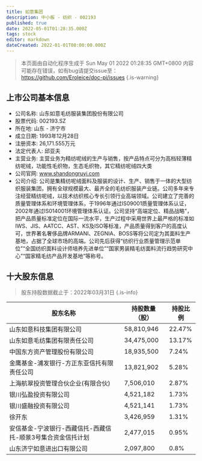 ```yaml
---
title: 如意集团
description: 中小板 - 纺织 - 002193
published: true
date: 2022-05-01T01:28:35.000Z
tags: stock
editor: markdown
dateCreated: 2022-01-01T00:00:00.000Z
---
```


> 本页面由自动化程序生成于 Sun May 01 2022 01:28:35 GMT+0800
> 内容可能存在错误，如有bug请提交issue至：https://github.com/Eroleice/doc-pi/issues
{.is-warning}

## 上市公司基本信息
- 公司名称: 山东如意毛纺服装集团股份有限公司
- 股票代码: 002193.SZ
- 所在地: 山东 - 济宁市
- 成立日期: 1993年12月28日
- 注册资本: 26,171.555万元
- 法定代表人: 邱亚夫
- 主营业务: 主营业务为精纺呢绒的生产与销售，按产品特点可分为高档轻薄精纺呢绒，功能性毛织物，生态毛织物，其它精纺呢绒四大类
- 公司官网: www.shandongruyi.com
- 公司介绍: 公司是集精纺呢绒面料及服装的设计、生产、销售于一体的大型纺织服装集团，拥有全球规模最大、最齐全的毛纺织服装产业链。公司多年来专注经营精纺呢绒，以技术纺织核心专长引领行业高端领域。公司建立了完善的质量管理体系和环境管理体系，于1996年通过IS09001质量管理体系认证，2002年通过IS014001环境管理体系认证。公司坚持“高端定位、精品战略”，把产品质量标准定位在国际一流水平，生产过程中采用世界上最严格的标准如IWS、JIS、AATCC、AST、KS及ISO等标准，产品质量得到客户的高度认可，世界著名奢侈品牌ARMANI、ZEGNIA、BOSS等将公司定为其面料生产基地，占据了全球市场的高端。公司先后获得“纺织行业质量管理示范单位”“全国纺织面料设计师培养先进单位”“国家男装精毛纺面料流行趋势研究中心”“国家精毛纺产品开发基地”等称号。


## 十大股东信息
> 股东持股数据截止于：2022年03月31日
{.is-info}

| 股东名称 | 持股数量（股） | 持股比例 |
| --- | --- | --- |
| 山东如意科技集团有限公司 | 58,810,946 | 22.47% |
| 山东如意毛纺集团有限责任公司 | 34,475,000 | 13.17% |
| 中国东方资产管理股份有限公司 | 18,935,500 | 7.24% |
| 金鹰基金-浦发银行-方正东亚信托有限责任公司 | 13,821,902 | 5.28% |
| 上海航翠投资管理合伙企业(有限合伙) | 7,506,010 | 2.87% |
| 银川弘盈投资有限公司 | 4,521,182 | 1.73% |
| 银川盛融投资有限公司 | 4,521,141 | 1.73% |
| 徐开东 | 3,426,959 | 1.31% |
| 安信基金-宁波银行-西藏信托-西藏信托-顺景3号集合资金信托计划 | 2,477,015 | 0.95% |
| 山东济宁如意进出口有限公司 | 2,097,800 | 0.8% |




